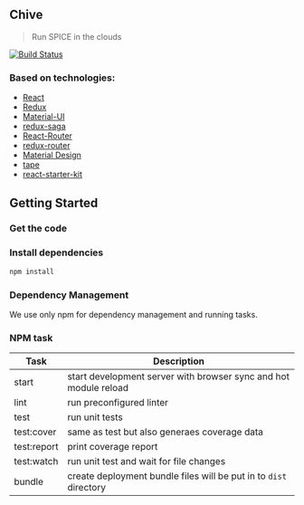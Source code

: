 ## Chive

> Run SPICE in the clouds

[![Build Status](https://travis-ci.org/jkopanski/chive.svg?branch=master)](https://travis-ci.org/jkopanski/chive)

### Based on technologies:

* [React](https://facebook.github.io/react/)
* [Redux](http://redux.js.org/)
* [Material-UI](http://www.material-ui.com/)
* [redux-saga](https://github.com/acdlite/redux-router)
* [React-Router](https://github.com/reactjs/react-router)
* [redux-router](https://github.com/acdlite/redux-router)
* [Material Design](http://www.google.com/design/spec/material-design/introduction.html)
* [tape](https://github.com/substack/tape)
* [react-starter-kit](https://github.com/kriasoft/react-starter-kit)

## Getting Started

### Get the code

### Install dependencies

```sh
npm install
```

### Dependency Management

We use only npm for dependency management and running tasks.

### NPM task

| Task        | Description                                  |
|-------------|----------------------------------------------|
| start       | start development server with browser sync and hot module reload                        |
| lint        | run preconfigured linter                     |
| test        | run unit tests                               |
| test:cover  | same as test but also generaes coverage data |
| test:report | print coverage report                        |
| test:watch  | run unit test and wait for file changes      |
| bundle      | create deployment bundle files will be put in to `dist` directory     |
